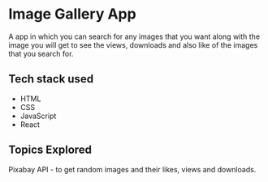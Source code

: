 # Image Gallery App
A app in which you can search for any images that you want along with the image you will get to see the views, downloads and also like of the images that you search for.

## Tech stack used
- HTML
- CSS
- JavaScript
- React

## Topics Explored

Pixabay API - to get random images and their likes, views and downloads.
